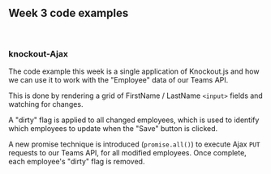 ## Week 3 code examples

<br>

### knockout-Ajax




The code example this week is a single application of Knockout.js and how we can use it to work with the "Employee" data of our Teams API. 



This is done by rendering a grid of FirstName / LastName `<input>` fields and watching for changes.  

A "dirty" flag is applied to all changed employees, which is used to identify which employees to update when the "Save" button is clicked.



A new promise technique is introduced (`promise.all()`) to execute Ajax `PUT` requests to our Teams API, for all modified employees. Once complete, each employee's "dirty" flag is removed.





<br>
